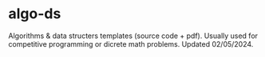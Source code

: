 # algo-ds
Algorithms &amp; data structers templates (source code + pdf). Usually used for competitive programming or dicrete math problems. Updated 02/05/2024.
